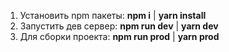 1. Установить npm пакеты: __npm i__ | __yarn install__
2. Запустить дев сервер: __npm run dev__ | __yarn dev__
3. Для сборки проекта: __npm run prod__ | __yarn prod__